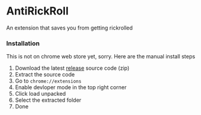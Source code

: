 # AntiRickRoll

An extension that saves you from getting rickrolled

### Installation

This is not on chrome web store yet, sorry. Here are the manual install steps

1. Download the latest [release](https://github.com/dada513/AntiRickRoll/releases) source code (zip)
2. Extract the source code
3. Go to `chrome://extensions`
4. Enable devloper mode in the top right corner
5. Click load unpacked
6. Select the extracted folder
7. Done
